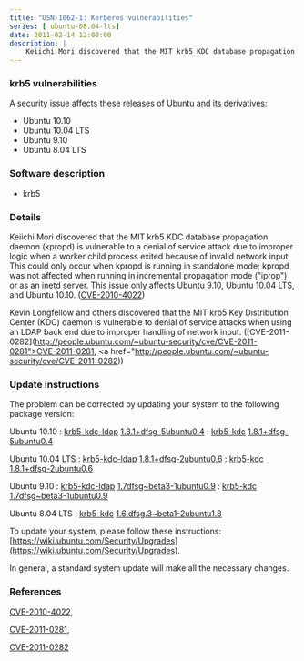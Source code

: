```yaml
---
title: "USN-1062-1: Kerberos vulnerabilities"
series: [ ubuntu-08.04-lts]
date: 2011-02-14 12:00:00
description: |
    Keiichi Mori discovered that the MIT krb5 KDC database propagation daemon (kpropd) is vulnerable to a denial of service attack due to improper logic when a worker child process exited because of invalid network input. This could only occur when kpropd is running in standalone mode; kpropd was not affected when running in incremental propagation mode (&quot;iprop&quot;) or as an inetd server. This issue only affects Ubuntu 9.10, Ubuntu 10.04 LTS, and Ubuntu 10.10. ([CVE-2010-4022](http://people.ubuntu.com/~ubuntu-security/cve/CVE-2010-4022))
--- 
```

 
### krb5 vulnerabilities

A security issue affects these releases of Ubuntu and its derivatives:

* Ubuntu 10.10
* Ubuntu 10.04 LTS
* Ubuntu 9.10
* Ubuntu 8.04 LTS

### Software description

* krb5 

### Details

Keiichi Mori discovered that the MIT krb5 KDC database propagation daemon (kpropd) is vulnerable to a denial of service attack due to improper logic when a worker child process exited because of invalid network input. This could only occur when kpropd is running in standalone mode; kpropd was not affected when running in incremental propagation mode (&quot;iprop&quot;) or as an inetd server. This issue only affects Ubuntu 9.10, Ubuntu 10.04 LTS, and Ubuntu 10.10. ([CVE-2010-4022](http://people.ubuntu.com/~ubuntu-security/cve/CVE-2010-4022))

Kevin Longfellow and others discovered that the MIT krb5 Key Distribution Center (KDC) daemon is vulnerable to denial of service attacks when using an LDAP back end due to improper handling of network input. ([CVE-2011-0282](http://people.ubuntu.com/~ubuntu-security/cve/CVE-2011-0281">CVE-2011-0281</a>, <a href="http://people.ubuntu.com/~ubuntu-security/cve/CVE-2011-0282)) 

### Update instructions

The problem can be corrected by updating your system to the following package version:

Ubuntu 10.10
 : [krb5-kdc-ldap](https://launchpad.net/ubuntu/+source/krb5) <span> [1.8.1+dfsg-5ubuntu0.4](https://launchpad.net/ubuntu/+source/krb5/1.8.1+dfsg-5ubuntu0.4) </span> 
 : [krb5-kdc](https://launchpad.net/ubuntu/+source/krb5) <span> [1.8.1+dfsg-5ubuntu0.4](https://launchpad.net/ubuntu/+source/krb5/1.8.1+dfsg-5ubuntu0.4) </span> 

Ubuntu 10.04 LTS
 : [krb5-kdc-ldap](https://launchpad.net/ubuntu/+source/krb5) <span> [1.8.1+dfsg-2ubuntu0.6](https://launchpad.net/ubuntu/+source/krb5/1.8.1+dfsg-2ubuntu0.6) </span> 
 : [krb5-kdc](https://launchpad.net/ubuntu/+source/krb5) <span> [1.8.1+dfsg-2ubuntu0.6](https://launchpad.net/ubuntu/+source/krb5/1.8.1+dfsg-2ubuntu0.6) </span> 

Ubuntu 9.10
 : [krb5-kdc-ldap](https://launchpad.net/ubuntu/+source/krb5) <span> [1.7dfsg~beta3-1ubuntu0.9](https://launchpad.net/ubuntu/+source/krb5/1.7dfsg~beta3-1ubuntu0.9) </span> 
 : [krb5-kdc](https://launchpad.net/ubuntu/+source/krb5) <span> [1.7dfsg~beta3-1ubuntu0.9](https://launchpad.net/ubuntu/+source/krb5/1.7dfsg~beta3-1ubuntu0.9) </span> 

Ubuntu 8.04 LTS
 : [krb5-kdc](https://launchpad.net/ubuntu/+source/krb5) <span> [1.6.dfsg.3~beta1-2ubuntu1.8](https://launchpad.net/ubuntu/+source/krb5/1.6.dfsg.3~beta1-2ubuntu1.8) </span> 

To update your system, please follow these instructions: [https://wiki.ubuntu.com/Security/Upgrades](https://wiki.ubuntu.com/Security/Upgrades).

In general, a standard system update will make all the necessary changes. 

### References

 [CVE-2010-4022](http://people.ubuntu.com/~ubuntu-security/cve/CVE-2010-4022), 

 [CVE-2011-0281](http://people.ubuntu.com/~ubuntu-security/cve/CVE-2011-0281), 

 [CVE-2011-0282](http://people.ubuntu.com/~ubuntu-security/cve/CVE-2011-0282)
 
